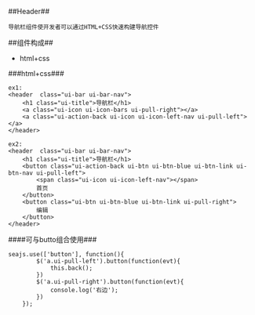 ##Header##

	导航栏组件使开发者可以通过HTML+CSS快速构建导航控件


##组件构成##
* html+css

###html+css###

	ex1:
	<header  class="ui-bar ui-bar-nav">
        <h1 class="ui-title">导航栏</h1>
        <a class="ui-icon ui-icon-bars ui-pull-right"></a>
        <a class="ui-action-back ui-icon ui-icon-left-nav ui-pull-left"></a>
    </header>

	ex2:
	<header  class="ui-bar ui-bar-nav">
        <h1 class="ui-title">导航栏</h1>
        <button class="ui-action-back ui-btn ui-btn-blue ui-btn-link ui-btn-nav ui-pull-left">
            <span class="ui-icon ui-icon-left-nav"></span>
            首页
        </button>
        <button class="ui-btn ui-btn-blue ui-btn-link ui-pull-right">
            编辑
        </button>
    </header>
####可与butto组合使用###

	seajs.use(['button'], function(){
            $('a.ui-pull-left').button(function(evt){
                this.back();
            })
            $('a.ui-pull-right').button(function(evt){
                console.log('右边');
            })
        });
